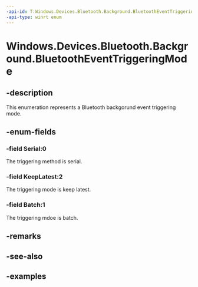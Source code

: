 ```yaml
---
-api-id: T:Windows.Devices.Bluetooth.Background.BluetoothEventTriggeringMode
-api-type: winrt enum
---
```


<!-- Enumeration syntax.
public enum BluetoothEventTriggeringMode : int 
-->

# Windows.Devices.Bluetooth.Background.BluetoothEventTriggeringMode

## -description
This enumeration represents a Bluetooth backgorund event triggering mode.
## -enum-fields
### -field Serial:0
The triggering method is serial.

### -field KeepLatest:2
The triggering mode is keep latest.

### -field Batch:1
The triggering mdoe is batch.

## -remarks

## -see-also

## -examples

